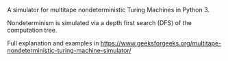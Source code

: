A simulator for multitape nondeterministic Turing Machines in Python 3.

Nondeterminism is simulated via a depth first search (DFS) of the computation tree.

Full explanation and examples in https://www.geeksforgeeks.org/multitape-nondeterministic-turing-machine-simulator/
